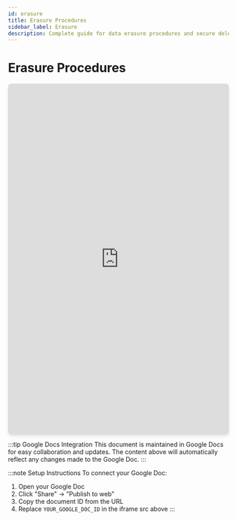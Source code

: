 ```yaml
---
id: erasure
title: Erasure Procedures
sidebar_label: Erasure
description: Complete guide for data erasure procedures and secure deletion processes
---
```


# Erasure Procedures

<div style="width: 100%; height: 800px; border: none;">
  <iframe 
    src="https://docs.google.com/document/d/e/2PACX-1vSv6Q1cZegldbSQkuvdbHiL2SRFxeVod4cOsth5iNpylimdj3rAgtonx8sBgn9t7LvDJRYaR9W5n8dn/pub?embedded=true"
    width="100%" 
    height="100%" 
    frameborder="0"
    style="border: none; border-radius: 8px; box-shadow: 0 4px 6px rgba(0, 0, 0, 0.1);">
  </iframe>
</div>

:::tip Google Docs Integration
This document is maintained in Google Docs for easy collaboration and updates. The content above will automatically reflect any changes made to the Google Doc.
:::

:::note Setup Instructions
To connect your Google Doc:
1. Open your Google Doc
2. Click "Share" → "Publish to web"
3. Copy the document ID from the URL
4. Replace `YOUR_GOOGLE_DOC_ID` in the iframe src above
:::